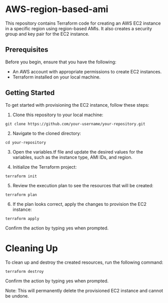 # AWS-region-based-ami
This repository contains Terraform code for creating an AWS EC2 instance in a specific region using region-based AMIs. It also creates a security group and key pair for the EC2 instance.

## Prerequisites

Before you begin, ensure that you have the following:

- An AWS account with appropriate permissions to create EC2 instances.
- Terraform installed on your local machine.

## Getting Started

To get started with provisioning the EC2 instance, follow these steps:

1. Clone this repository to your local machine:

```
git clone https://github.com/your-username/your-repository.git
```
2. Navigate to the cloned directory:

```
cd your-repository
```

3. Open the variables.tf file and update the desired values for the variables, such as the instance type, AMI IDs, and region.

4. Initialize the Terraform project:

```
terraform init
```

5. Review the execution plan to see the resources that will be created:

```
terraform plan
```

6. If the plan looks correct, apply the changes to provision the EC2 instance:

```
terraform apply
```

Confirm the action by typing yes when prompted.

# Cleaning Up

To clean up and destroy the created resources, run the following command:

```
terraform destroy
```

Confirm the action by typing yes when prompted.

Note: This will permanently delete the provisioned EC2 instance and cannot be undone.
